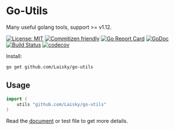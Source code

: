 # Go-Utils

Many useful golang tools, support >= v1.12.

[![License: MIT](https://img.shields.io/badge/License-MIT-yellow.svg)](https://opensource.org/licenses/MIT)
[![Commitizen friendly](https://img.shields.io/badge/commitizen-friendly-brightgreen.svg)](http://commitizen.github.io/cz-cli/)
[![Go Report Card](https://goreportcard.com/badge/github.com/Laisky/go-utils)](https://goreportcard.com/report/github.com/Laisky/go-utils)
[![GoDoc](https://godoc.org/github.com/Laisky/go-utils?status.svg)](https://godoc.org/github.com/Laisky/go-utils)
[![Build Status](https://travis-ci.org/Laisky/go-utils.svg?branch=master)](https://travis-ci.org/Laisky/go-utils)
[![codecov](https://codecov.io/gh/Laisky/go-utils/branch/master/graph/badge.svg)](https://codecov.io/gh/Laisky/go-utils)

Install:

```sh
go get github.com/Laisky/go-utils
```

## Usage

```go
import (
    utils "github.com/Laisky/go-utils"
)
```

Read the [document](https://godoc.org/github.com/Laisky/go-utils) or test file to get more details.
